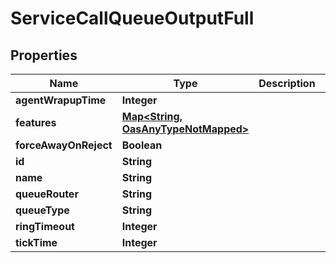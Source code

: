 

# ServiceCallQueueOutputFull

## Properties

Name | Type | Description | Notes
------------ | ------------- | ------------- | -------------
**agentWrapupTime** | **Integer** |  |  [optional]
**features** | [**Map&lt;String, OasAnyTypeNotMapped&gt;**](OasAnyTypeNotMapped.md) |  |  [optional]
**forceAwayOnReject** | **Boolean** |  |  [optional]
**id** | **String** |  |  [optional]
**name** | **String** |  |  [optional]
**queueRouter** | **String** |  |  [optional]
**queueType** | **String** |  |  [optional]
**ringTimeout** | **Integer** |  |  [optional]
**tickTime** | **Integer** |  |  [optional]




